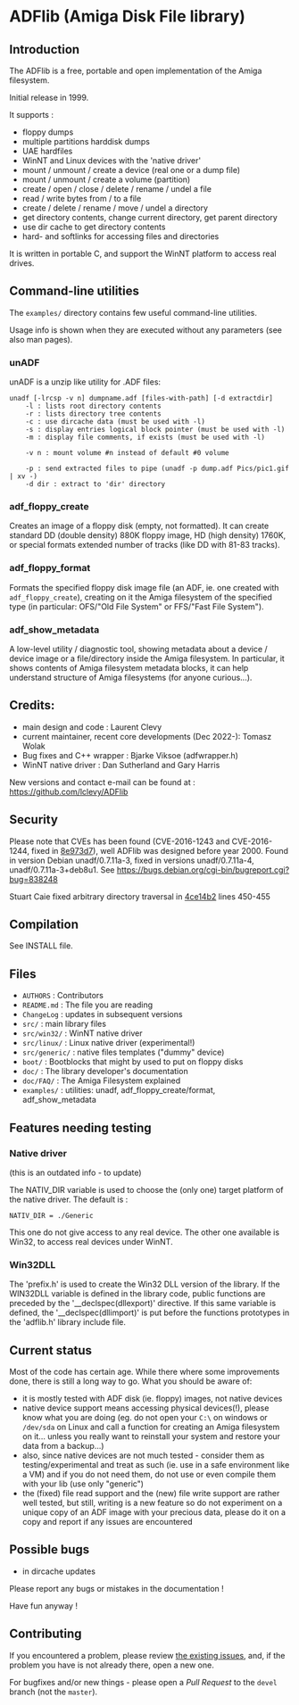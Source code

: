 # ADFlib (Amiga Disk File library)

## Introduction

The ADFlib is a free, portable and open implementation of the Amiga filesystem.

Initial release in 1999.

It supports :
- floppy dumps
- multiple partitions harddisk dumps
- UAE hardfiles
- WinNT and Linux devices with the 'native driver'
- mount / unmount / create a device (real one or a dump file)
- mount / unmount / create a volume (partition)
- create / open / close / delete / rename / undel a file
- read / write bytes from / to a file
- create / delete / rename / move / undel a directory
- get directory contents, change current directory, get parent directory
- use dir cache to get directory contents
- hard- and softlinks for accessing files and directories

It is written in portable C, and support the WinNT platform to access real drives.


## Command-line utilities

The `examples/` directory contains few useful command-line utilities.

Usage info is shown when they are executed without any parameters (see also man pages).


### unADF

unADF is a unzip like utility for .ADF files:

```
unadf [-lrcsp -v n] dumpname.adf [files-with-path] [-d extractdir]
    -l : lists root directory contents
    -r : lists directory tree contents
    -c : use dircache data (must be used with -l)
    -s : display entries logical block pointer (must be used with -l)
    -m : display file comments, if exists (must be used with -l)

    -v n : mount volume #n instead of default #0 volume

    -p : send extracted files to pipe (unadf -p dump.adf Pics/pic1.gif | xv -)
    -d dir : extract to 'dir' directory
```

### adf_floppy_create

Creates an image of a floppy disk (empty, not formatted). It can create
standard DD (double density) 880K floppy image, HD (high density) 1760K, or
special formats extended number of tracks (like DD with 81-83 tracks).

### adf_floppy_format

Formats the specified floppy disk image file (an ADF, ie. one created with
`adf_floppy_create`), creating on it the Amiga filesystem of the specified
type (in particular: OFS/"Old File System" or FFS/"Fast File System").


### adf_show_metadata

A low-level utility / diagnostic tool, showing metadata about a device / device
image or a file/directory inside the Amiga filesystem. In particular, it shows
contents of Amiga filesystem metadata blocks, it can help understand structure
of Amiga filesystems (for anyone curious...).


## Credits:

- main design and code : Laurent Clevy
- current maintainer, recent core developments (Dec 2022-): Tomasz Wolak
- Bug fixes and C++ wrapper : Bjarke Viksoe (adfwrapper.h)
- WinNT native driver : Dan Sutherland and Gary Harris


New versions and contact e-mail can be found at : https://github.com/lclevy/ADFlib

## Security

Please note that CVEs has been found (CVE-2016-1243 and CVE-2016-1244, fixed in
[8e973d7](https://github.com/lclevy/ADFlib/commit/8e973d7b894552c3a3de0ccd2d1e9cb0b8e618dd)),
well ADFlib was designed before year 2000. Found in version Debian unadf/0.7.11a-3,
fixed in versions unadf/0.7.11a-4, unadf/0.7.11a-3+deb8u1.
See https://bugs.debian.org/cgi-bin/bugreport.cgi?bug=838248

Stuart Caie fixed arbitrary directory traversal in
[4ce14b2](https://github.com/lclevy/ADFlib/commit/4ce14b2a8b6db84954cf9705459eafebabecf3e4)
lines 450-455


## Compilation

See INSTALL file.


## Files

- `AUTHORS` : Contributors
- `README.md` : The file you are reading
- `ChangeLog` : updates in subsequent versions
- `src/` :	main library files
- `src/win32/` : WinNT native driver
- `src/linux/` : Linux native driver (experimental!)
- `src/generic/` : native files templates ("dummy" device)
- `boot/` :	Bootblocks that might by used to put on floppy disks
- `doc/` :	The library developer's documentation
- `doc/FAQ/` : The Amiga Filesystem explained
- `examples/` :	utilities: unadf, adf_floppy_create/format, adf_show_metadata


## Features needing testing

### Native driver

(this is an outdated info - to update)

The NATIV_DIR variable is used to choose the (only one) target platform
of the native driver. The default is :
```
NATIV_DIR = ./Generic
```
This one do not give access to any real device. The other one available is
Win32, to access real devices under WinNT.


### Win32DLL

The 'prefix.h' is used to create the Win32 DLL version of the library.
If the WIN32DLL variable is defined in the library code, public functions
are preceded by the '__declspec(dllexport)' directive. If this same
variable is defined, the '__declspec(dllimport)' is put before the functions
prototypes in the 'adflib.h' library include file.


## Current status
Most of the code has certain age. While there where some improvements done,
there is still a long way to go. What you should be aware of:
- it is mostly tested with ADF disk (ie. floppy) images, not native devices
- native device support means accessing physical devices(!), please know what
  you are doing (eg. do not open your `C:\` on windows or `/dev/sda` on Linux
  and call a function for creating an Amiga filesystem on it... unless you
  really want to reinstall your system and restore your data from a backup...)
- also, since native devices are not much tested - consider them as
  testing/experimental and treat as such (ie. use in a safe environment like
  a VM) and if you do not need them, do not use or even compile them with your
  lib (use only "generic")
- the (fixed) file read support and the (new) file write support are rather
  well tested, but still, writing is a new feature so do not experiment on
  a unique copy of an ADF image with your precious data, please do it on a copy
  and report if any issues are encountered

## Possible bugs

- in dircache updates

Please report any bugs or mistakes in the documentation !


Have fun anyway !

## Contributing
If you encountered a problem, please review
[the existing issues](https://github.com/lclevy/ADFlib/issues), and,
if the problem you have is not already there, open a new one.

For bugfixes and/or new things - please open a _Pull Request_ to the `devel`
branch (not the `master`).


